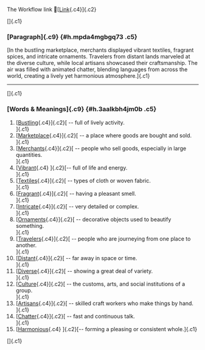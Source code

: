 The Workflow link
👏[[Link](https://www.google.com/url?q=http://www.google.com&sa=D&source=editors&ust=1761215044579969&usg=AOvVaw34D06Es6VVRsROxswMXqzR){.c4}]{.c2}

[]{.c1}

### [Paragraph]{.c9} {#h.mpda4mgbgq73 .c5}

[In the bustling marketplace, merchants displayed vibrant textiles,
fragrant spices, and intricate ornaments. Travelers from distant lands
marveled at the diverse culture, while local artisans showcased their
craftsmanship. The air was filled with animated chatter, blending
languages from across the world, creating a lively yet harmonious
atmosphere.]{.c1}

------------------------------------------------------------------------

[]{.c1}

### [Words & Meanings]{.c9} {#h.3aalkbh4jm0b .c5}

1.  [[Bustling](https://www.google.com/url?q=http://www.google.com&sa=D&source=editors&ust=1761215044580774&usg=AOvVaw14eiTVDtiX2W5xujztmD0k){.c4}]{.c2}[ --
    full of lively activity.\
    ]{.c1}
2.  [[Marketplace](https://www.google.com/url?q=http://www.google.com&sa=D&source=editors&ust=1761215044580940&usg=AOvVaw2VzipeDner8NizcC7M6FGM){.c4}]{.c2}[ --
    a place where goods are bought and sold.\
    ]{.c1}
3.  [[Merchants](https://www.google.com/url?q=http://www.google.com&sa=D&source=editors&ust=1761215044581087&usg=AOvVaw2u86z-v6xKx_Zx_mNJOjY7){.c4}]{.c2}[ --
    people who sell goods, especially in large quantities.\
    ]{.c1}
4.  [[Vibrant](https://www.google.com/url?q=http://www.google.com&sa=D&source=editors&ust=1761215044581249&usg=AOvVaw3Q0YAQpvW58_c1_UMXoWJi){.c4}
    ]{.c2}[-- full of life and energy.\
    ]{.c1}
5.  [[Textiles](https://www.google.com/url?q=http://www.google.com&sa=D&source=editors&ust=1761215044581368&usg=AOvVaw33bU5GX0-sR1Ph_6BH4yKZ){.c4}]{.c2}[ --
    types of cloth or woven fabric.\
    ]{.c1}
6.  [[Fragrant](https://www.google.com/url?q=http://www.google.com&sa=D&source=editors&ust=1761215044581500&usg=AOvVaw2z6GhCS8QaIcViL7Yr1xUd){.c4}]{.c2}[ --
    having a pleasant smell.\
    ]{.c1}
7.  [[Intricate](https://www.google.com/url?q=http://www.google.com&sa=D&source=editors&ust=1761215044581696&usg=AOvVaw3JMalILLTbVIFBd3KvUF3Y){.c4}]{.c2}[ --
    very detailed or complex.\
    ]{.c1}
8.  [[Ornaments](https://www.google.com/url?q=http://www.google.com&sa=D&source=editors&ust=1761215044581931&usg=AOvVaw0t6wPHxSY0lDPCbwtQhJrO){.c4}]{.c2}[ --
    decorative objects used to beautify something.\
    ]{.c1}
9.  [[Travelers](https://www.google.com/url?q=http://www.google.com&sa=D&source=editors&ust=1761215044582088&usg=AOvVaw29_O95VnG9ldrkdBgGqfBH){.c4}]{.c2}[ --
    people who are journeying from one place to another.\
    ]{.c1}
10. [[Distant](https://www.google.com/url?q=http://www.google.com&sa=D&source=editors&ust=1761215044582236&usg=AOvVaw039nxo0eL5vv2MQV1PQ3be){.c4}]{.c2}[ --
    far away in space or time.\
    ]{.c1}
11. [[Diverse](https://www.google.com/url?q=http://www.google.com&sa=D&source=editors&ust=1761215044582353&usg=AOvVaw2eTDuywxENmWpzgXguhC5E){.c4}]{.c2}[ --
    showing a great deal of variety.\
    ]{.c1}
12. [[Culture](https://www.google.com/url?q=http://www.google.com&sa=D&source=editors&ust=1761215044582488&usg=AOvVaw2VBkcLQeQT5F3hUc_K5tsA){.c4}]{.c2}[ --
    the customs, arts, and social institutions of a group.\
    ]{.c1}
13. [[Artisans](https://www.google.com/url?q=http://www.google.com&sa=D&source=editors&ust=1761215044582683&usg=AOvVaw0Tx8aOKW2dqePbe6TQ8S4C){.c4}]{.c2}[ --
    skilled craft workers who make things by hand.\
    ]{.c1}
14. [[Chatter](https://www.google.com/url?q=http://www.google.com&sa=D&source=editors&ust=1761215044582827&usg=AOvVaw1JkmrVW4U7UjITizN4CLV2){.c4}]{.c2}[ --
    fast and continuous talk.\
    ]{.c1}
15. [[Harmonious](https://www.google.com/url?q=http://www.google.com&sa=D&source=editors&ust=1761215044582949&usg=AOvVaw2wJROm56Gqermz5b-Wk7aQ){.c4}
    ]{.c2}[-- forming a pleasing or consistent whole.]{.c1}

[]{.c1}
